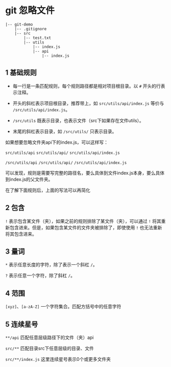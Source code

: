# git 忽略文件

```
|-- git-demo
    |-- .gitignore
    |-- src
        |-- test.txt
        |-- utils
            |-- index.js
            |-- api
                |-- index.js
```

## 1 基础规则

- 每一行是一条匹配规则，每个规则路径都是相对项目根目录。以 `#` 开头的行表示注释。

- 开头的斜杠表示项目根目录，推荐带上，如
  `src/utils/api/index.js` 等价与 `/src/utils/api/index.js`。

- `/src/utils` 既表示目录，也表示文件（src下如果存在文件utils）。

- 末尾的斜杠表示目录，如 `/src/utils/` 只表示目录。

如果想要忽略文件夹api下的index.js，可以这样写：

`src/utils/api`
`src/utils/api/`
`src/utils/api/index.js`

`/src/utils/api`
`/src/utils/api/`
`/src/utils/api/index.js`

可以发现，规则是需要写完整的路径名，要么具体到文件index.js本身，要么具体到index.js的父文件夹。

在了解下面规则后，上面的写法可以再简化

## 2 包含

`!` 表示包含某文件（夹），如果之前的规则排除了某文件（夹），可以通过 `!` 将其重新包含进来。但是，如果包含某文件的文件夹被排除了，即使使用 `!` 也无法重新将其包含进来。

## 3 量词

`*` 表示任意长度的字符，除了表示一个斜杠 `/`。

`?` 表示任意一个字符，除了斜杠 `/`。

## 4 范围

`[xyz]`、`[a-zA-Z]` 一个字符集合。匹配方括号中的任意字符

## 5 连续星号

`**/api` 匹配任意层级路径下的文件（夹）api

`src/**` 匹配目录src下任意层级的目录、文件

`src/**/index.js` 这里连续星号表示0个或更多文件夹
